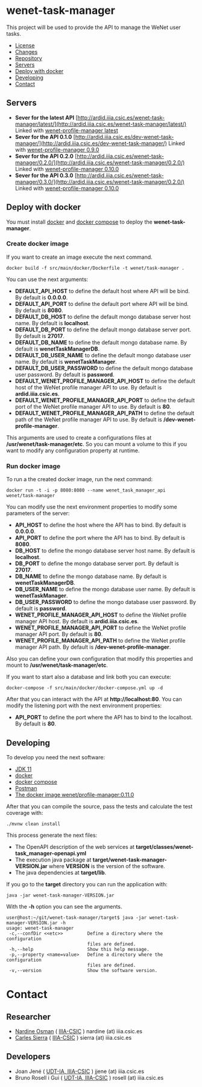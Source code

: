 # wenet-task-manager

This project will be used to provide the API to manage the WeNet user tasks.

 - [License](LICENSE)
 - [Changes](CHANGELOG)
 - [Repository](https://rosell@bitbucket.org/wenet/wenet-task-manager-engine.git)
 - [Servers](#servers)
 - [Deploy with docker](#deploy-with-docker)
 - [Developing](#developing)
 - [Contact](#contact)

## Servers

  - **Sever for the latest API** [http://ardid.iiia.csic.es/wenet-task-manager/latest/](http://ardid.iiia.csic.es/wenet-task-manager/latest/) Linked with [wenet-profile-manager latest](http://ardid.iiia.csic.es/wenet-profile-manager/latest/)
  - **Sever for the API 0.1.0** [http://ardid.iiia.csic.es/dev-wenet-task-manager/](http://ardid.iiia.csic.es/dev-wenet-task-manager/) Linked with [wenet-profile-manager 0.9.0](http://ardid.iiia.csic.es/dev-wenet-profile-manager/)
  - **Sever for the API 0.2.0** [http://ardid.iiia.csic.es/wenet-task-manager/0.2.0/](http://ardid.iiia.csic.es/wenet-task-manager/0.2.0/) Linked with [wenet-profile-manager 0.10.0](http://ardid.iiia.csic.es/wenet-profile-manager/0.10.0/)
  - **Sever for the API 0.3.0** [http://ardid.iiia.csic.es/wenet-task-manager/0.3.0/](http://ardid.iiia.csic.es/wenet-task-manager/0.2.0/) Linked with [wenet-profile-manager 0.10.0](http://ardid.iiia.csic.es/wenet-profile-manager/0.10.0/)


## Deploy with docker

  You must install [docker](https://docs.docker.com/install/) and
  [docker compose](https://docs.docker.com/compose/install/) to deploy
  the **wenet-task-manager**.

### Create docker image

If you want to create an image execute the next command.

```
docker build -f src/main/docker/Dockerfile -t wenet/task-manager .
```

You can use the next arguments:

 - **DEFAULT_API_HOST** to define the default host where API will be bind. By default is **0.0.0.0**.
 - **DEFAULT_API_PORT** to define the default port where API will be bind. By default is **8080**.
 - **DEFAULT_DB_HOST** to define the default mongo database server host name. By default is **localhost**.
 - **DEFAULT_DB_PORT** to define the default mongo database server port. By default is **27017**.
 - **DEFAULT_DB_NAME** to define the default mongo database name. By default is **wenetTaskManagerDB**.
 - **DEFAULT_DB_USER_NAME** to define the default mongo database user name. By default is **wenetTaskManager**.
 - **DEFAULT_DB_USER_PASSWORD** to define the default mongo database user password. By default is **password**.
 - **DEFAULT_WENET_PROFILE_MANAGER_API_HOST** to define the default host of the WeNet profile manager API to use. By default is **ardid.iiia.csic.es**.
 - **DEFAULT_WENET_PROFILE_MANAGER_API_PORT** to define the default port of the WeNet profile manager API to use. By default is **80**.
 - **DEFAULT_WENET_PROFILE_MANAGER_API_PATH** to define the default path of the WeNet profile manager API to use. By default is **/dev-wenet-profile-manager**.

This arguments are used to create a configurations files at **/usr/wenet/task-manager/etc**.
So you can mount a volume to this if you want to modify any configuration property at runtime.

### Run docker image

To run a the created docker image, run the next command:

```
docker run -t -i -p 8080:8080 --name wenet_task_manager_api wenet/task-manager
```

You can modify use the next environment properties to modify some parameters of the server:

 - **API_HOST** to define the host where the API has to bind. By default is **0.0.0.0**.
 - **API_PORT** to define the port where the API has to bind. By default is **8080**.
 - **DB_HOST** to define the mongo database server host name. By default is **localhost**.
 - **DB_PORT** to define the mongo database server port. By default is **27017**.
 - **DB_NAME** to define the mongo database name. By default is **wenetTaskManagerDB**.
 - **DB_USER_NAME** to define the mongo database user name. By default is **wenetTaskManager**.
 - **DB_USER_PASSWORD** to define the mongo database user password. By default is **password**.
 - **WENET_PROFILE_MANAGER_API_HOST** to define the WeNet profile manager API host. By default is **ardid.iiia.csic.es**.
 - **WENET_PROFILE_MANAGER_API_PORT** to define the WeNet profile manager API port. By default is **80**.
 - **WENET_PROFILE_MANAGER_API_PATH** to define the WeNet profile manager API path. By default is **/dev-wenet-profile-manager**.

Also you can define your own configuration that modify this properties and mount to  **/usr/wenet/task-manager/etc**.

If you want to start also a database and link both you can execute:

```
docker-compose -f src/main/docker/docker-compose.yml up -d
```

After that you can interact with the API at **http://localhost:80**. You can modify the listening port
with the next environment properties:

 - **API_PORT** to define the port where the API has to bind to the localhost. By default is **80**.


## Developing

To develop you need the next software:

 - [JDK 11](https://www.oracle.com/java/technologies/javase-jdk11-downloads.html)
 - [docker](https://docs.docker.com/install/)
 - [docker compose](https://docs.docker.com/compose/install/)
 - [Postman](https://www.postman.com/downloads/)
 - [The docker image wenet/profile-manager:0.11.0](https://bitbucket.org/wenet/wenet-profile-manager/src/master/README.md#deploy-with-docker)

After that you can compile the source, pass the tests and calculate the test coverage with:

```
./mvnw clean install
```

This process generate the next files:

 - The OpenAPI description of the web services at **target/classes/wenet-task_manager-openapi.yml**
 - The execution java package at **target/wenet-task-manager-VERSION.jar** where **VERSION** is the version of the software.
 - The java dependencies at **target/lib**.


If you go to the **target** directory you can run the application with:

```
java -jar wenet-task-manager-VERSION.jar
```

With the **-h** option you can see the arguments.

```
user@host:~/git/wenet-task-manager/target$ java -jar wenet-task-manager-VERSION.jar -h
usage: wenet-task-manager
 -c,--confDir <<etc>>         Define a directory where the configuration
                              files are defined.
 -h,--help                    Show this help message.
 -p,--property <name=value>   Define a directory where the configuration
                              files are defined.
 -v,--version                 Show the software version.
```


# Contact

## Researcher

 - [Nardine Osman](http://www.iiia.csic.es/~nardine/) ( [IIIA-CSIC](http://www.iiia.csic.es) ) nardine (at) iiia.csic.es
 - [Carles Sierra](http://www.iiia.csic.es/~sierra/) ( [IIIA-CSIC](http://www.iiia.csic.es) ) sierra (at) iiia.csic.es

## Developers

 - Joan Jené ( [UDT-IA, IIIA-CSIC](http://www.iiia.csic.es) ) jjene (at) iiia.csic.es
 - Bruno Rosell i Gui ( [UDT-IA, IIIA-CSIC](http://www.iiia.csic.es) ) rosell (at) iiia.csic.es
